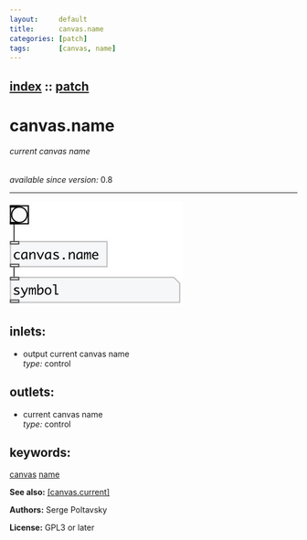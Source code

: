 ```yaml
---
layout:     default
title:      canvas.name
categories: [patch]
tags:       [canvas, name]
---
```

[index](index.html) :: [patch](category_patch.html)
---

# canvas.name

###### current canvas name

*available since version:* 0.8

---




[![example](../examples/img/canvas.name.jpg)](../examples/pd/canvas.name.pd)









## inlets:

* output current canvas name<br>
_type:_ control



## outlets:

* current canvas name<br>
_type:_ control



## keywords:

[canvas](keywords/canvas.html)
[name](keywords/name.html)



**See also:**
[\[canvas.current\]](canvas.current.html)




**Authors:** Serge Poltavsky




**License:** GPL3 or later





